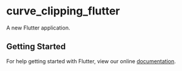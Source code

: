 # curve_clipping_flutter

A new Flutter application.

## Getting Started

For help getting started with Flutter, view our online
[documentation](https://flutter.io/).
